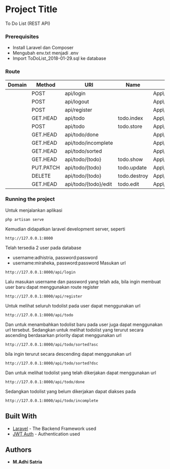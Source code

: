 

# Project Title

To Do List (REST API)

### Prerequisites

* Install Laravel dan Composer
* Mengubah env.txt menjadi .env
* Import ToDoList_2018-01-29.sql ke database

### Route

| Domain | Method | URI | Name | Action | Middleware |
| --- | --- | --- | --- | --- | --- |
| | POST | api/login | | App\Http\Controllers\UserController@authenticate | api,cors |
| | POST | api/logout | | App\Http\Controllers\UserController@logout | api,cors,jwt.auth |
| | POST | api/register | | App\Http\Controllers\UserController@registerUser | api,cors |
| | GET.HEAD | api/todo | todo.index | App\Http\Controllers\ToDoListController@index | api,cors,jwt.auth |
| | POST | api/todo | todo.store | App\Http\Controllers\ToDoListController@store | api,cors,jwt.auth |
| | GET.HEAD | api/todo/done | | App\Http\Controllers\ToDoListController@showDoneToDoList | api,cors,jwt.auth |
| | GET.HEAD | api/todo/incomplete | | App\Http\Controllers\ToDoListController@inCompleteToDoList | api,cors,jwt.auth |
| | GET.HEAD | api/todo/sorted | | App\Http\Controllers\ToDoListController@getDataSorted | api,cors,jwt.auth |
| | GET.HEAD | api/todo/{todo} | todo.show | App\Http\Controllers\ToDoListController@show | api,cors,jwt.auth |
| | PUT.PATCH | api/todo/{todo} | todo.update | App\Http\Controllers\ToDoListController@update | api,cors,jwt.auth |
| | DELETE | api/todo/{todo} | todo.destroy | App\Http\Controllers\ToDoListController@destroy | api,cors,jwt.auth |
| | GET.HEAD | api/todo/{todo}/edit | todo.edit | App\Http\Controllers\ToDoListController@edit | api,cors,jwt.auth |

### Running the project

Untuk menjalankan aplikasi
```
php artisan serve
```
Kemudian didapatkan laravel development server, seperti
```
http://127.0.0.1:8000
```
Telah tersedia 2 user pada database
* username:adhistria, password:password
* username:miraheka, password:password
Masukan url
```
http://127.0.0.1:8000/api/login
```
Lalu masukan username dan password yang telah ada, bila ingin membuat user baru dapat menggunakan route register
```
http://127.0.0.1:8000/api/register
```
Untuk melihat seluruh todolist pada user dapat menggunakan url
```
http://127.0.0.1:8000/api/todo
```
Dan untuk menambahkan todolist baru pada user juga dapat menggunakan url tersebut. Sedangkan untuk melihat todolist yang terurut secara ascending berdasarkan priority dapat menggunakan url
```
http://127.0.0.1:8000/api/todo/sorted?asc
```
bila ingin terurut secara descending dapat menggunakan url
```
http://127.0.0.1:8000/api/todo/sorted?dsc
```
Dan untuk melihat todolist yang telah dikerjakan dapat menggunakan url
```
http://127.0.0.1:8000/api/todo/done
```
Sedangkan todolist yang belum dikerjakan dapat diakses pada
```
http://127.0.0.1:8000/api/todo/incomplete
```

## Built With
* [Laravel](https://laravel.com/docs/5.5) - The Backend Framework used
* [JWT Auth](https://github.com/tymondesigns/jwt-auth/wiki) - Authentication used

## Authors

* **M.Adhi Satria**
